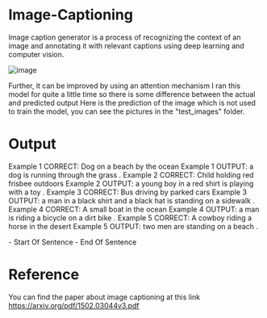 # Image-Captioning

Image caption generator is a process of recognizing the context of an image and annotating it with relevant captions using deep learning and computer vision. 

![image](https://github.com/NickStrain/Image-Captioning/assets/104718991/4aee8539-7985-466d-a2f1-7615e4935043)


Further, it can be improved by using an attention mechanism
I ran this model for quite a little time so there is some difference between the actual and predicted output 
Here is the prediction of the image which is not used to train the model, you can see the pictures in the "test_images" folder.

# Output 

Example 1 CORRECT: Dog on a beach by the ocean
Example 1 OUTPUT: <SOS> a dog is running through the grass . <EOS>
Example 2 CORRECT: Child holding red frisbee outdoors
Example 2 OUTPUT: <SOS> a young boy in a red shirt is playing with a toy . <EOS>
Example 3 CORRECT: Bus driving by parked cars
Example 3 OUTPUT: <SOS> a man in a black shirt and a black hat is standing on a sidewalk . <EOS>
Example 4 CORRECT: A small boat in the ocean
Example 4 OUTPUT: <SOS> a man is riding a bicycle on a dirt bike . <EOS>
Example 5 CORRECT: A cowboy riding a horse in the desert
Example 5 OUTPUT: <SOS> two men are standing on a beach . <EOS>

<SOS> - Start Of Sentence
<EOS> - End Of Sentence

# Reference
You can find the paper about image captioning at this link https://arxiv.org/pdf/1502.03044v3.pdf

